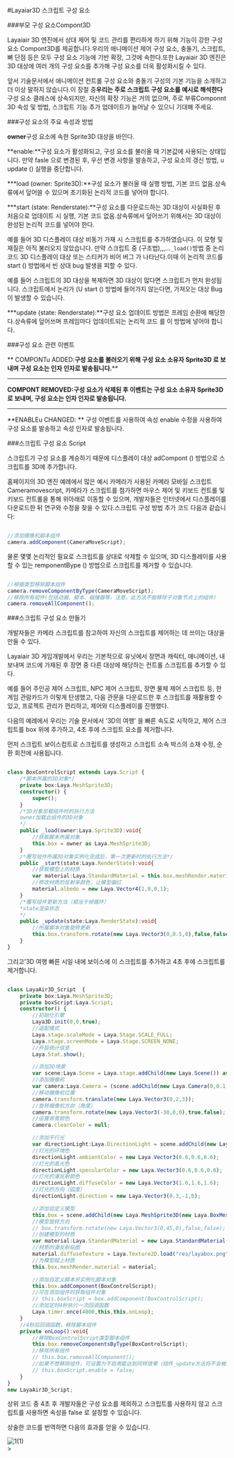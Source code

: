 #Layaiar3D 스크립트 구성 요소

###부모 구성 요소Compont3D

Layaiair 3D 엔진에서 상대 제어 및 코드 관리를 편리하게 하기 위해 기능이 강한 구성 요소 Compont3D를 제공합니다.우리의 애니메이션 제어 구성 요소, 충돌기, 스크립트, 뼈 단점 등은 모두 구성 요소 기능에 기반 확장, 그것에 속한다.또한 Layaiair 3D 엔진은 3D 대상에 여러 개의 구성 요소를 추가해 구성 요소를 더욱 활성화시킬 수 있다.

앞서 기술문서에서 애니메이션 컨트롤 구성 요소와 충돌기 구성의 기본 기능을 소개하고 더 이상 말하지 않습니다.이 장절 중**우리는 주로 스크립트 구성 요소를 예시로 해석한다**구성 요소 클래스에 상속되지만, 자신의 확장 기능은 거의 없으며, 주로 부류Componnt 3D 속성 및 방법, 스크립트 기능 추가 업데이트가 늘어날 수 있으니 기대해 주세요.



###구성 요소의 주요 속성과 방법

**owner**구성 요소에 속한 Sprite3D 대상을 바인다.

**enable:**구성 요소가 활성화되고, 구성 요소를 불러올 때 기본값에 사용되는 상태입니다. 만약 fasle 으로 변경된 후, 우선 변경 사항을 발송하고, 구성 요소의 갱신 방법, u update () 실행을 중단합니다.

***load (owner: Sprite3D):**구성 요소가 불러올 때 실행 방법, 기본 코드 없음.상속류에서 덮어쓸 수 있으며 초기화된 논리적 코드를 넣어야 합니다.

***start (state: Renderstate):**구성 요소를 다운로드하는 3D 대상이 사실화된 후 처음으로 업데이트 시 실행, 기본 코드 없음.상속류에서 덮어쓰기 위해서는 3D 대상이 완성된 논리적 코드를 넣어야 한다.

예를 들어 3D 디스플레이 대상 비동기 가재 시 스크립트를 추가하였습니다. 이 모형 및 재질은 아직 불러오지 않았습니다. 만약 스크립트 중 (구조법),,,...`_load()`방법 중 논리 코드 3D 디스플레이 대상 또는 스티커가 비어 버그 가 나타난다.이때 이 논리적 코드를 start () 방법에서 빈 상대 bug 발생을 피할 수 있다.

예를 들어 스크립트의 3D 대상을 복제하면 3D 대상이 많다면 스크립트가 먼저 완성됩니다. 스크립트에서 논리가 (U start () 방법에 들어가지 않는다면, 가져오는 대상 Bug이 발생할 수 있습니다.

***update (state: Renderstate):**구성 요소 업데이트 방법은 프레임 순환에 해당한다.상속류에 덮어쓰며 프레임마다 업데이트되는 논리적 코드 를 이 방법에 넣어야 합니다.



###구성 요소 관련 이벤트

** COMPONTu ADDED:**구성 요소를 불러오기 위해 구성 요소 소유자 Sprite3D 로 보내며 구성 요소는 인자 인자로 발송됩니다.****
****
**COMPONT REMOVED:**구성 요소가 삭제된 후 이벤트는 구성 요소 소유자 Sprite3D 로 보내며, 구성 요소는 인자 인자로 발송됩니다.****
****
**ENABLEu CHANGED: ** 구성 이벤트를 사용하여 속성 enable 수정을 사용하여 구성 요소를 발송하고 속성 인자로 발송됩니다.



###스크립트 구성 요소 Script

스크립트가 구성 요소를 계승하기 때문에 디스플레이 대상 adCompont () 방법으로 스크립트를 3D에 추가합니다.

홈페이지의 3D 엔진 예례에서 많은 예시 카메라가 사용된 카메라 모바일 스크립트 Cameramovescript, 카메라가 스크립트를 첨가하면 마우스 제어 및 키보드 컨트롤 및 키보드 컨트롤을 통해 위아래로 이동할 수 있으며, 개발자들은 인터넷에서 디스플레이를 다운로드한 뒤 연구와 수정을 찾을 수 있다.스크립트 구성 방법 추가 코드 다음과 같습니다:


```typescript

//添加摄像机脚本组件
camera.addComponent(CameraMoveScript);
```


물론 몇몇 논리적인 필요로 스크립트를 상대로 삭제할 수 있으며, 3D 디스플레이를 사용할 수 있는 remponentBype () 방법으로 스크립트를 제거할 수 있습니다.


```typescript

//根据类型移除脚本组件
camera.removeComponentByType(CameraMoveScript);
//移除所有组件(包括动画、脚本、碰撞器等，注意，此方法不能移除子对象节点上的组件)
camera.removeAllComponent();
```




###스크립트 구성 요소 만들기

개발자들은 카메라 스크립트를 참고하여 자신의 스크립트를 제어하는 데 쓰이는 대상을 만들 수 있다.

Layaiair 3D 게임개발에서 우리는 기본적으로 유닛에서 장면과 캐릭터, 애니메이션, 내보내며 코드에 가재된 후 장면 중 다른 대상에 해당하는 컨트롤 스크립트를 추가할 수 있다.

예를 들어 주인공 제어 스크립트, NPC 제어 스크립트, 장면 물체 제어 스크립트 등, 한 게임 관람카드가 이렇게 탄생했고, 다음 관문을 다운로드한 후 스크립트를 재활용할 수 있고, 프로젝트 관리가 편리하고, 제어와 디스플레이를 진행했다.

다음의 예례에서 우리는 기술 문서에서 '3D의 여행' 을 빠른 속도로 시작하고, 제어 스크립트를 box 위에 추가하고, 4초 후에 스크립트 요소를 제거합니다.

먼저 스크립트 보이스컴트로 스크립트를 생성하고 스크립트 소속 박스의 소재 수정, 순환 회전에 사용됩니다.


```typescript

class BoxControlScript extends Laya.Script {
    /*脚本所属的3D对象*/
    private box:Laya.MeshSprite3D;
    constructor() {
        super();
    }
    /*3D对象加载组件时的执行方法
    owner加载此组件的3D对象
    */
    public _load(owner:Laya.Sprite3D):void{
        //获取脚本所属对象
        this.box = owner as Laya.MeshSprite3D;
    }
    /*覆写组件所属3D对象实例化完成后，第一次更新时的执行方法*/
    public _start(state:Laya.RenderState):void{
        //获取模型上的材质
        var material:Laya.StandardMaterial = this.box.meshRender.material as Laya.StandardMaterial;
        //修改材质的反射率颜色，让模型偏红
        material.albedo = new Laya.Vector4(1,0,0,1);
    }
    /*覆写组件更新方法（相当于帧循环）
    *state渲染状态
    */
    public _update(state:Laya.RenderState):void{
        //所属脚本对象旋转更新
        this.box.transform.rotate(new Laya.Vector3(0,0.5,0),false,false);
    }
}
```


그리고'3D 여행 빠른 시일 내에 보이스에 이 스크립트를 추가하고 4초 후에 스크립트를 제거합니다.


```typescript

class LayaAir3D_Script  {
    private box:Laya.MeshSprite3D;
    private boxScript:Laya.Script;
    constructor() {
        //初始化引擎
        Laya3D.init(0,0,true);
        //适配模式
        Laya.stage.scaleMode = Laya.Stage.SCALE_FULL;
        Laya.stage.screenMode = Laya.Stage.SCREEN_NONE;
        //开启统计信息
        Laya.Stat.show();

        //添加3D场景
        var scene:Laya.Scene = Laya.stage.addChild(new Laya.Scene()) as Laya.Scene;
        //添加摄像机
        var camera:Laya.Camera = (scene.addChild(new Laya.Camera(0,0.1,100))) as Laya.Camera;
        //移动摄像机位置
        camera.transform.translate(new Laya.Vector3(0,2,3));
        //旋转摄像机方向（角度）
        camera.transform.rotate(new Laya.Vector3(-30,0,0),true,false);
        //设置背景颜色
        camera.clearColor = null;

        //添加平行光
        var directionLight:Laya.DirectionLight = scene.addChild(new Laya.DirectionLight()) as Laya.DirectionLight;
        //灯光的环境色
        directionLight.ambientColor = new Laya.Vector3(0.6,0.6,0.6);
        //灯光的高光色
        directionLight.specularColor = new Laya.Vector3(0.6,0.6,0.6);
        //灯光的漫反射颜色
        directionLight.diffuseColor = new Laya.Vector3(1.6,1.6,1.6);
        //灯光的方向（弧度）
        directionLight.direction = new Laya.Vector3(0.3,-1,0);

        //添加自定义模型
        this.box = scene.addChild(new Laya.MeshSprite3D(new Laya.BoxMesh(1,1,1))) as Laya.MeshSprite3D;
        //模型旋转方向
        // box.transform.rotate(new Laya.Vector3(0,45,0),false,false);
        //创建模型的材质
        var material:Laya.StandardMaterial = new Laya.StandardMaterial();
        //材质的漫反射贴图
        material.diffuseTexture = Laya.Texture2D.load("res/layabox.png");
        //为模型赋上材质
        this.box.meshRender.material = material;

        //添加自定义脚本并实例化脚本对象
        this.box.addComponent(BoxControlScript);
        //可在添加组件时获取组件对象
        // this.boxScript = box.addComponent(BoxControlScript);
        //添加定时4秒执行一次回调函数
        Laya.timer.once(4000,this,this.onLoop);
    }
    //4秒后回调函数，移除脚本组件
    private onLoop():void{
        //移除BoxControlScript类型脚本组件
        this.box.removeComponentsByType(BoxControlScript);
        //移除所有组件
        // this.box.removeAllComponent();
        //如果不想移除组件，可设置为不启用能达到同样效果（组件_update方法将不会被更新）
        // this.boxScript.enable = false;
    }
}
new LayaAir3D_Script;
```


상위 코드 중 4초 후 개발자들은 구성 요소를 제외하고 스크립트를 사용하지 않고 스크립트를 사용하면 속성을 false 로 설정할 수 있습니다.

상술한 코드를 번역하면 다음의 효과를 얻을 수 있습니다.

![1](img/1.gif)(1)</br>>

